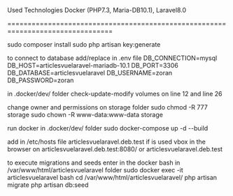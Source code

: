 Used Technologies
Docker (PHP7.3, Maria-DB10.1), Laravel8.0


================================================================================

sudo composer install
sudo php artisan key:generate

to connect to database add/replace in .env file
    DB_CONNECTION=mysql
    DB_HOST=articlesvuelaravel-mariadb-10.1
    DB_PORT=3306
    DB_DATABASE=articlesvuelaravel
    DB_USERNAME=zoran
    DB_PASSWORD=zoran   


in .docker/dev/ folder 
check-update-modify volumes on line 12 and line 26

change owner and permissions on storage folder
    sudo chmod -R 777 storage
    sudo chown -R www-data:www-data storage 

run docker in .docker/dev/ folder 
    sudo docker-compose up -d --build

add in /etc/hosts file <ipaddres> articlesvuelaravel.deb.test
if is used vbox in the browser on articlesvuelaravel.deb.test:8080/
or articlesvuelaravel.deb.test

to execute migrations and seeds enter in the docker bash in /var/www/html/articlesvuelaravel folder
    sudo docker exec -it articlesvuelaravel bash
    cd /var/www/html/articlesvuelaravel/
    php artisan migrate
    php artisan db:seed
